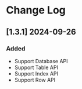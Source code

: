 # Change Log

## [1.3.1] 2024-09-26

### Added
- Support Database API
- Support Table API
- Support Index API
- Support Row API
